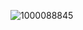 ![1000088845](https://github.com/bocajthomas/bocajthomas/assets/41988041/86a9599f-28a9-4f60-a0d7-1a7bb9525687)
